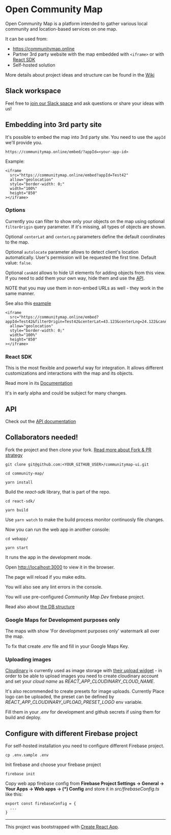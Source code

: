 # Open Community Map

Open Community Map is a platform intended to gather various local community and location-based services on one map.

It can be used from:

- https://communitymap.online
- Partner 3rd party website with the map embedded with `<iframe>` or with [React SDK](#React-SDK)
- Self-hosted solution

More details about project ideas and structure can be found in the [Wiki](https://github.com/opencommunitymap/communitymap-ui/wiki)

## Slack workspace

Feel free to [join our Slack space](https://join.slack.com/t/opencommunitymap/shared_invite/zt-e7hqo2zo-rbeP~IoF0pPkAEsa0B7lcw) and ask questions or share your ideas with us!

## Embedding into 3rd party site

It's possible to embed the map into 3rd party site. You need to use the `appId` we'll provide you.

```
https://communitymap.online/embed/?appId=<your-app-id>
```

Example:

```
<iframe
  src="https://communitymap.online/embed?appId=Test42"
  allow="geolocation"
  style="border-width: 0;"
  width="100%"
  height="850"
></iframe>
```

### Options

Currently you can filter to show only your objects on the map using optional `filterOrigin` query parameter. If it's missing, all types of objects are shown.

Optional `centerLat` and `centerLng` parameters define the default coordinates to the map.

Optional `autolocate` parameter allows to detect client's location automatically. User's permission will be requested the first time. Default value: `false`.

Optional `canAdd` allows to hide UI elements for adding objects from this view. If you need to add them your own way, hide them and use the [API](#API).

NOTE that you may use them in non-embed URLs as well - they work in the same manner.

See also this [example](/examples/embed)

```
<iframe
  src="https://communitymap.online/embed?appId=Test42&filterOrigin=Test42&centerLat=43.123&centerLng=24.122&canAdd=false&autolocate=true"
  allow="geolocation"
  style="border-width: 0;"
  width="100%"
  height="850"
></iframe>
```

### React SDK

This is the most flexible and powerful way for integration. It allows different customizations and interactions with the map and its objects.

Read more in its [Documentation](react-sdk/README.md)

It's in early alpha and could be subject for many changes.

## API

Check out the [API documentation](https://github.com/opencommunitymap/communitymap-cloud-functions/blob/master/docs/API.md)

## Collaborators needed!

Fork the project and then clone your fork. [Read more about Fork & PR strategy](https://help.github.com/en/github/collaborating-with-issues-and-pull-requests/working-with-forks)

```
git clone git@github.com:<YOUR_GITHUB_USER>/communitymap-ui.git

cd community-map/

yarn install
```

Build the _react-sdk_ library, that is part of the repo.

```
cd react-sdk/

yarn build
```

Use `yarn watch` to make the build process monitor continuosly file changes.

Now you can run the web app in another console:

```
cd webapp/

yarn start
```

It runs the app in the development mode.

Open [http://localhost:3000](http://localhost:3000) to view it in the browser.

The page will reload if you make edits.

You will also see any lint errors in the console.

You will use pre-configured _Community Map Dev_ firebase project.

Read also about [the DB structure](docs/DB.md)

### Google Maps for Development purposes only

The maps with show 'For development purposes only' watermark all over the map.

To fix that create _.env_ file and fill in your Google Maps Key.

### Uploading images

[Cloudinary](https://cloudinary.com/) is currently used as image storage with [their upload widget](https://cloudinary.com/documentation/upload_widget) - in order to be able to upload images you need to create cloudinary account and set your _cloud name_ as _REACT_APP_CLOUDINARY_CLOUD_NAME_.

It's also recommended to create presets for image uploads. Currently Place logo can be uploaded, the preset can be defined by _REACT_APP_CLOUDINARY_UPLOAD_PRESET_LOGO_ env variable.

Fill them in your _.env_ for development and github secrets if using them for build and deploy.

## Configure with different Firebase project

For self-hosted installation you need to configure different Firebase project.

```
cp .env.sample .env
```

Init firebase and choose your firebase project

```
firebase init
```

Copy web app firebase config from **Firebase Project Settings -> General -> Your Apps -> Web apps -> (\*) Config** and store it in _src/firebaseConfig.ts_ like this:

```
export const firebaseConfig = {
  ...
}
```

---

This project was bootstrapped with [Create React App](https://github.com/facebook/create-react-app).

